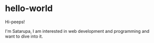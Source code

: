 # hello-world

Hi-peeps!

I'm Satarupa, I am interested in web development and programming and want to dive into it.

